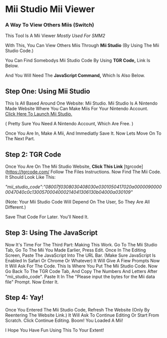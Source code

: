 
# Mii Studio Mii Viewer
### A Way To View Others Miis (Switch)

This Tool Is A Mii Viewer *Mostly Used For SMM2*

With This, You Can View Others Miis Through **Mii Studio** (By Using The Mii Studio Code.)

You Can Find Somebodys Mii Studio Code By Using **TGR Code,** Link Is Below.

And You Will Need The **JavaScript Command,** Which Is Also Below.

## Step One: Using Mii Studio
This Is All Based Around One Website: Mii Studio.
Mii Studio Is A Nintendo Made Website Where You Can Make Miis For Your Nintendo Account.  
[Click Here To Launch Mii Studio.](https://www.google.com/url?sa=t&rct=j&q=&esrc=s&source=web&cd=&ved=2ahUKEwinupXm5bP-AhV4nWoFHatUAoEQFnoECAkQAQ&url=https%3A%2F%2Faccounts.nintendo.com%2Fmii_studio&usg=AOvVaw0L58_OonAJ6l9rl9VFup9G)


( Pretty Sure You Need A Nintendo Account, Which Are Free. )

Once You Are In, Make A Mii, And Immediatly Save It.
Now Lets Move On To The Next Part.
## Step 2: TGR Code
Once You Are On The Mii Studio Website, **Click This Link** [tgrcode](https://tgrcode.com/ Follow The Files Instructions. Now Find The Mii Code. It Should Look Like This:


*"mii_studio_code":"08007f0308030408030e0301050417020a00000900000047040c0c1300570004000214041306130b04000a030109"*

(Note: Your Mii Studio Code Will Depend On The User, So They Are All Different.)

Save That Code For Later. You'll Need It.

## Step 3: Using The JavaScript
Now It's Time For The Third Part: Making This Work.
Go To The Mii Studio Tab, Go To The Mii You Made Earlier, Press Edit. Once In The Editing Screen, Paste The JavaScript Into The URL Bar.
(Make Sure JavaScript Is Enabled In Safari Or Chrome Or Whatever)
It Will Give A Fiew Prompts
Now It Will Ask For The Code. This Is Where You Put The Mii Studio Code. Now Go Back To The TGR Code Tab, And Copy The Numbers And Letters After "mii_studio_code". Paste It In The "Please input the bytes for the Mii data file" Prompt.
Now Enter It. 
## Step 4: Yay!
Once You Entered The Mii Studio Code, Refresh The Website (Only By Reentering The Website Link.)
It Will Ask To Continue Editing Or Start From Scratch. Click Continue Editing.
Boom! You Loaded A Mii!


I Hope You Have Fun Using This To Your Extent!

